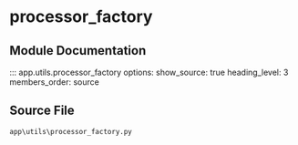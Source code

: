 # processor_factory

## Module Documentation

::: app.utils.processor_factory
    options:
        show_source: true
        heading_level: 3
        members_order: source

## Source File

`app\utils\processor_factory.py`
